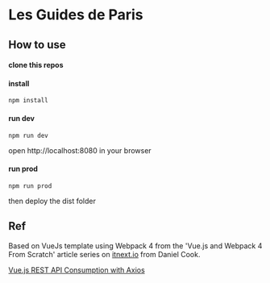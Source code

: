 # Les Guides de Paris

## How to use
#### clone this repos
#### install
```
npm install
```
#### run dev
```
npm run dev
```
open http://localhost:8080 in your browser
#### run prod
```
npm run prod
```
then deploy the dist folder

## Ref

Based on VueJs template using Webpack 4 from the 'Vue.js and Webpack 4 From Scratch' article series on [itnext.io](https://itnext.io) from Daniel Cook.

[Vue.js REST API Consumption with Axios](https://alligator.io/vuejs/rest-api-axios/)

